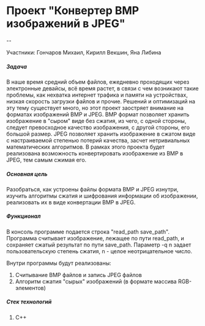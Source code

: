 # Проект "Конвертер BMP изображений в JPEG"

--

Участники: Гончаров Михаил, Кирилл Векшин, Яна Либина

##### Задача

В наше время средний объем файлов, ежедневно проходящих через электронные девайсы, всё время растет, в связи с чем возникают такие проблемы, как нехватка интернет трафика и памяти на устройствах, низкая скорость загрузки файлов и прочие. Решений и оптимизаций на эту тему существует много, но этот проект заостряет внимание на форматах изображений BMP и JPEG. BMP формат позволяет хранить изображение в "сыром" виде без сжатия, из чего, с одной стороны, следует превосходное качество изображения, с другой стороны, его большой размер. JPEG позволяет хранить изображение в сжатом виде с настраиваемой степенью потерий качества, засчет нетривиальных математических алгоритмов. В рамках этого проекта будет реализована возможность конвертировать изображение из BMP в JPEG, тем самым сжимая его. 

##### Основная цель
Разобраться, как устроены файлы формата BMP и JPEG изнутри, изучить алгоритмы сжатия и шифрования информации об изображении, реализовать их в виде конвертации BMP в JPEG.

##### Функционал

В консоль программе подается строка "read_path save_path". Программа считывает изображение, лежащее по пути read_path, и сохраняет сжатый результат по пути save_path. Параметр -q n задает пользовательскую степень сжатия, n - целое неотрицательное число. 

Внутри программы будут реализованы:
1. Считывание BMP файлов и запись JPEG файлов
2. Алгоритм сжатия "сырых" изображений (в формате массива RGB-элементов)

##### Стек технологий
1. С++
